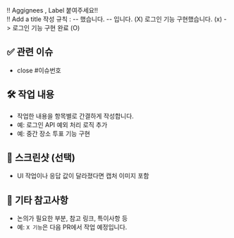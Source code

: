 !! Aggignees , Label 붙여주세요!! <br>
!! Add a title 작성 규칙 :  -- 했습니다. -- 입니다. (X) 로그인 기능 구현했습니다. (x)  ->  로그인 기능 구현 완료 (O)

## ✅ 관련 이슈
- close #이슈번호

## 🛠️ 작업 내용
- 작업한 내용을 항목별로 간결하게 작성합니다.
- 예: 로그인 API 예외 처리 로직 추가
- 예: 중간 장소 투표 기능 구현

## 📸 스크린샷 (선택)
- UI 작업이나 응답 값이 달라졌다면 캡처 이미지 포함

## 🧩 기타 참고사항
- 논의가 필요한 부분, 참고 링크, 특이사항 등
- 예: `X 기능`은 다음 PR에서 작업 예정입니다.
